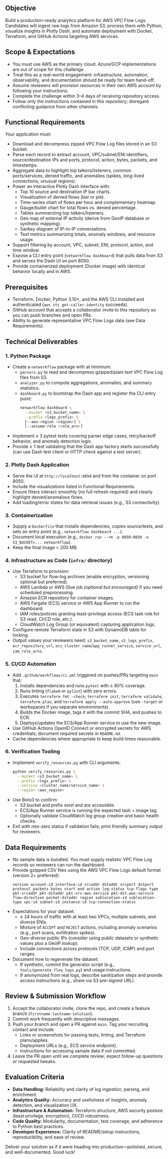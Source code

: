 ## Objective
Build a production-ready analytics platform for AWS VPC Flow Logs. Candidates will ingest raw logs from Amazon S3, process them with Python, visualize insights in Plotly Dash, and automate deployment with Docker, Terraform, and GitHub Actions targeting AWS services.

## Scope & Expectations
- You must use AWS as the primary cloud. Azure/GCP implementations are out of scope for this challenge.
- Treat this as a real-world engagement: infrastructure, automation, observability, and documentation should be ready for team hand-off.
- Assume reviewers will provision resources in their own AWS account by following your instructions.
- Complete the challenge within 3–4 days of receiving repository access.
- Follow only the instructions contained in this repository; disregard conflicting guidance from other channels.

## Functional Requirements
Your application must:
- Download and decompress zipped VPC Flow Log files stored in an S3 bucket.
- Parse each record to extract account, VPC/subnet/ENI identifiers, source/destination IPs and ports, protocol, action, bytes, packets, and timestamps.
- Aggregate data to highlight top talkers/listeners, common ports/services, denied traffic, and anomalies (spikes, long-lived connections, unusual regions).
- Power an interactive Plotly Dash interface with:
  - Top 10 source and destination IP bar charts.
  - Visualization of denied flows (bar or pie).
  - Time-series chart of flows per hour and complementary heatmap.
  - Gauge/bullet chart for total flows vs. denied percentage.
  - Tables summarizing top talkers/listeners.
  - Geo map of external IP activity (derive from GeoIP database or synthetic mapping).
  - Sankey diagram of IP-to-IP conversations.
  - Text metrics summarizing totals, anomaly windows, and resource usage.
- Support filtering by account, VPC, subnet, ENI, protocol, action, and time window.
- Expose a CLI entry point (`networkflow dashboard`) that pulls data from S3 and serves the Dash UI on port 8050.
- Provide containerized deployment (Docker image) with identical behavior locally and in AWS.

## Prerequisites
- Terraform, Docker, Python 3.10+, and the AWS CLI installed and authenticated (`aws sts get-caller-identity` succeeds).
- GitHub account that accepts a collaborator invite to this repository so you can push branches and open PRs.
- Ability to generate representative VPC Flow Logs data (see Data Requirements).

## Technical Deliverables
### 1. Python Package
- Create a `networkflow` package with at minimum:
  - `parsers.py` to read and decompress gzipped/plain text VPC Flow Log files from S3.
  - `analyzer.py` to compute aggregations, anomalies, and summary statistics.
  - `dashboard.py` to bootstrap the Dash app and register the CLI entry point:
    ```bash
    networkflow dashboard \
      --bucket <s3_bucket_name> \
      --prefix <logs_prefix> \
      [--aws-region <region>] \
      [--assume-role <role_arn>]
    ```
- Implement ≥ 3 pytest tests covering parser edge cases, retry/backoff behavior, and anomaly detection logic.
- Provide ≥ 1 test validating that the Dash app factory starts successfully (can use Dash test client or HTTP check against a test server).

### 2. Plotly Dash Application
- Serve the UI at `http://localhost:8050` and from the container on port 8050.
- Include the visualizations listed in Functional Requirements.
- Ensure filters interact smoothly (no full refresh required) and clearly highlight denied/anomalous flows.
- Add loading/error states for data retrieval issues (e.g., S3 connectivity).

### 3. Containerization
- Supply a `Dockerfile` that installs dependencies, copies source/tests, and sets an entry point (e.g., `networkflow dashboard ...`).
- Document local execution (e.g., `docker run --rm -p 8050:8050 -e S3_BUCKET=... networkflow`).
- Keep the final image < 200 MB.

### 4. Infrastructure as Code (`infra/` directory)
- Use Terraform to provision:
  - S3 bucket for flow-log archives (enable encryption, versioning optional but preferred).
  - AWS Lambda or AWS Glue job *(optional but encouraged)* if you need scheduled preprocessing.
  - Amazon ECR repository for container images.
  - AWS Fargate (ECS) service or AWS App Runner to run the dashboard.
  - IAM roles/policies granting least-privilege access (ECS task role for S3 read, CI/CD role, etc.).
  - CloudWatch Log Group (or equivalent) capturing application logs.
- Configure remote Terraform state in S3 with DynamoDB table for locking.
- Output values your reviewers need: `s3_bucket_name`, `s3_logs_prefix`, `ecr_repository_url`, `ecs_cluster_name`/`app_runner_service`, `service_url`, `iam_role_arns`.

### 5. CI/CD Automation
- Add `.github/workflows/ci.yml` triggered on pushes/PRs targeting `main` that:
  1. Installs dependencies and runs `pytest` with ≥ 80% coverage.
  2. Runs linting (`flake8` or `pylint`) with zero errors.
  3. Executes `terraform fmt -check`, `terraform init`, `terraform validate`, `terraform plan`, and `terraform apply --auto-approve` (use `-target` or workspaces if you separate environments).
  4. Builds the Docker image, tags it with the commit SHA, and pushes to ECR.
  5. Deploys/updates the ECS/App Runner service to use the new image.
- Use GitHub Actions OpenID Connect or encrypted secrets for AWS credentials; document required secrets in `README.md`.
- Cache dependencies where appropriate to keep build times reasonable.

### 6. Verification Tooling
- Implement `verify_resources.py` with CLI arguments:
  ```bash
  python verify_resources.py \
    --bucket <s3_bucket_name> \
    --prefix <logs_prefix> \
    --service <cluster_name/service_name> \
    --region <aws_region>
  ```
- Use Boto3 to confirm:
  - S3 bucket and prefix exist and are accessible.
  - ECS/App Runner service is running the expected task + image tag.
  - Optionally validate CloudWatch log group creation and basic health checks.
- Exit with non-zero status if validation fails; print friendly summary output for reviewers.

## Data Requirements
- No sample data is bundled. You must supply realistic VPC Flow Log records so reviewers can run the dashboard.
- Provide gzipped CSV files using the AWS VPC Flow Logs default format (version 2+ preferred):
  ```
  version account-id interface-id srcaddr dstaddr srcport dstport protocol packets bytes start end action log-status tcp-flags type pkt-srcaddr pkt-dstaddr pkt-src-aws-service pkt-dst-aws-service flow-direction packet-dstaddr region sublocation-id sublocation-type vpc-id subnet-id instance-id tcp-connection-status
  ```
- Expectations for your dataset:
  - ≥ 24 hours of traffic with at least two VPCs, multiple subnets, and diverse ENIs.
  - Mixture of `ACCEPT` and `REJECT` actions, including anomaly scenarios (e.g., port scans, exfiltration spikes).
  - Geo-diverse public IPs (consider using public datasets or synthetic values plus a GeoIP lookup).
  - Include connections across protocols (TCP, UDP, ICMP) and port ranges.
- Document how to regenerate the dataset:
  - If synthetic, commit the generator script (e.g., `tools/generate_flow_logs.py`) and usage instructions.
  - If anonymized from real logs, describe sanitization steps and provide access instructions (e.g., share via S3 pre-signed URL).

## Review & Submission Workflow
1. Accept the collaborator invite, clone the repo, and create a feature branch (`firstname-lastname-solution`).
2. Commit work frequently with descriptive messages.
3. Push your branch and open a PR against `main`. Tag your recruiting contact and include:
   - Links or screenshots for passing tests, linting, and Terraform plans/applies.
   - Deployment URLs (e.g., ECS service endpoint).
   - Instructions for accessing sample data if not committed.
4. Leave the PR open until we complete review; expect follow-up questions or requested tweaks.

## Evaluation Criteria
- **Data Handling:** Reliability and clarity of log ingestion, parsing, and enrichment.
- **Analytics Quality:** Accuracy and usefulness of insights, anomaly detection, and visualization UX.
- **Infrastructure & Automation:** Terraform structure, AWS security posture (least privilege, encryption), CI/CD robustness.
- **Code Quality:** Modularity, documentation, test coverage, and adherence to Python best practices.
- **Developer Experience:** Clarity of README/setup instructions, reproducibility, and ease of review.

Deliver your solution as if it were heading into production—polished, secure, and well-documented. Good luck!
